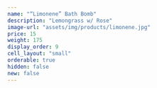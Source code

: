 ```yaml
---
name: "“Limonene” Bath Bomb"
description: "Lemongrass w/ Rose"
image-url: "assets/img/products/limonene.jpg"
price: 15
weight: 175
display_order: 9
cell_layout: "small"
orderable: true
hidden: false
new: false
---
```

